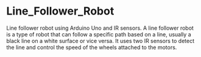 # Line_Follower_Robot
Line follower robot using Arduino Uno and IR sensors. A line follower robot is a type of robot that can follow a specific path based on a line, usually a black line on a white surface or vice versa. It uses two IR sensors to detect the line and control the speed of the wheels attached to the motors.
